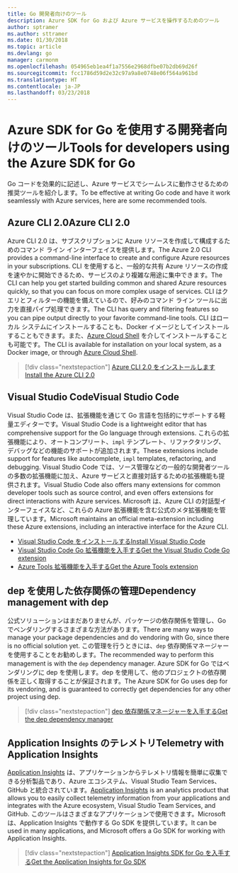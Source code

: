 ```yaml
---
title: Go 開発者向けのツール
description: Azure SDK for Go および Azure サービスを操作するためのツール
author: sptramer
ms.author: sttramer
ms.date: 01/30/2018
ms.topic: article
ms.devlang: go
manager: carmonm
ms.openlocfilehash: 054965eb1ea4f1a7556e2968dfbe07b2db69d26f
ms.sourcegitcommit: fcc1786d59d2e32c97a9a8e0748e06f564a961bd
ms.translationtype: HT
ms.contentlocale: ja-JP
ms.lasthandoff: 03/23/2018
---
```

# <a name="tools-for-developers-using-the-azure-sdk-for-go"></a><span data-ttu-id="9c89f-103">Azure SDK for Go を使用する開発者向けのツール</span><span class="sxs-lookup"><span data-stu-id="9c89f-103">Tools for developers using the Azure SDK for Go</span></span>

<span data-ttu-id="9c89f-104">Go コードを効果的に記述し、Azure サービスでシームレスに動作させるための推奨ツールを紹介します。</span><span class="sxs-lookup"><span data-stu-id="9c89f-104">To be effective at writing Go code and have it work seamlessly with Azure services, here are some recommended tools.</span></span>

## <a name="azure-cli-20"></a><span data-ttu-id="9c89f-105">Azure CLI 2.0</span><span class="sxs-lookup"><span data-stu-id="9c89f-105">Azure CLI 2.0</span></span>

<span data-ttu-id="9c89f-106">Azure CLI 2.0 は、サブスクリプションに Azure リソースを作成して構成するためのコマンド ライン インターフェイスを提供します。</span><span class="sxs-lookup"><span data-stu-id="9c89f-106">The Azure 2.0 CLI provides a command-line interface to create and configure Azure resources in your subscriptions.</span></span> <span data-ttu-id="9c89f-107">CLI を使用すると、一般的な共有 Azure リソースの作成を速やかに開始できるため、サービスのより複雑な用途に集中できます。</span><span class="sxs-lookup"><span data-stu-id="9c89f-107">The CLI can help you get started building common and shared Azure resources quickly, so that you can focus on more complex usage of services.</span></span> <span data-ttu-id="9c89f-108">CLI はクエリとフィルターの機能を備えているので、好みのコマンド ライン ツールに出力を直接パイプ処理できます。</span><span class="sxs-lookup"><span data-stu-id="9c89f-108">The CLI has query and filtering features so you can pipe output directly to your favorite command-line tools.</span></span> <span data-ttu-id="9c89f-109">CLI はローカル システムにインストールすることも、Docker イメージとしてインストールすることもできます。また、[Azure Cloud Shell](https://docs.microsoft.com/en-us/azure/cloud-shell/overview) を介してインストールすることも可能です。</span><span class="sxs-lookup"><span data-stu-id="9c89f-109">The CLI is available for installation on your local system, as a Docker image, or through [Azure Cloud Shell](https://docs.microsoft.com/en-us/azure/cloud-shell/overview).</span></span>

> [!div class="nextstepaction"]
> [<span data-ttu-id="9c89f-110">Azure CLI 2.0 をインストールします</span><span class="sxs-lookup"><span data-stu-id="9c89f-110">Install the Azure CLI 2.0</span></span>](/cli/azure/install-azure-cli)

## <a name="visual-studio-code"></a><span data-ttu-id="9c89f-111">Visual Studio Code</span><span class="sxs-lookup"><span data-stu-id="9c89f-111">Visual Studio Code</span></span>

<span data-ttu-id="9c89f-112">Visual Studio Code は、拡張機能を通じて Go 言語を包括的にサポートする軽量エディターです。</span><span class="sxs-lookup"><span data-stu-id="9c89f-112">Visual Studio Code is a lightweight editor that has comprehensive support for the Go language through extensions.</span></span> <span data-ttu-id="9c89f-113">これらの拡張機能により、オートコンプリート、`impl` テンプレート、リファクタリング、デバッグなどの機能のサポートが追加されます。</span><span class="sxs-lookup"><span data-stu-id="9c89f-113">These extensions include support for features like autocomplete, `impl` templates, refactoring, and debugging.</span></span> <span data-ttu-id="9c89f-114">Visual Studio Code では、ソース管理などの一般的な開発者ツールの多数の拡張機能に加え、Azure サービスと直接対話するための拡張機能も提供されます。</span><span class="sxs-lookup"><span data-stu-id="9c89f-114">Visual Studio Code also offers many extensions for common developer tools such as source control, and even offers extensions for direct interactions with Azure services.</span></span> <span data-ttu-id="9c89f-115">Microsoft は、Azure CLI の対話型インターフェイスなど、これらの Azure 拡張機能を含む公式のメタ拡張機能を管理しています。</span><span class="sxs-lookup"><span data-stu-id="9c89f-115">Microsoft maintains an official meta-extension including these Azure extensions, including an interactive interface for the Azure CLI.</span></span>

* [<span data-ttu-id="9c89f-116">Visual Studio Code をインストールする</span><span class="sxs-lookup"><span data-stu-id="9c89f-116">Install Visual Studio Code</span></span>](https://code.visualstudio.com/Download)
* [<span data-ttu-id="9c89f-117">Visual Studio Code Go 拡張機能を入手する</span><span class="sxs-lookup"><span data-stu-id="9c89f-117">Get the Visual Studio Code Go extension</span></span>](https://code.visualstudio.com/docs/languages/go)
* [<span data-ttu-id="9c89f-118">Azure Tools 拡張機能を入手する</span><span class="sxs-lookup"><span data-stu-id="9c89f-118">Get the Azure Tools extension</span></span>](https://marketplace.visualstudio.com/items?itemName=ms-vscode.vscode-azureextensionpack)

## <a name="dependency-management-with-dep"></a><span data-ttu-id="9c89f-119">dep を使用した依存関係の管理</span><span class="sxs-lookup"><span data-stu-id="9c89f-119">Dependency management with dep</span></span>

<span data-ttu-id="9c89f-120">公式ソリューションはまだありませんが、パッケージの依存関係を管理し、Go でベンダリングするさまざまな方法があります。</span><span class="sxs-lookup"><span data-stu-id="9c89f-120">There are many ways to manage your package dependencies and do vendoring with Go, since there is no official solution yet.</span></span> <span data-ttu-id="9c89f-121">この管理を行うときには、`dep` 依存関係マネージャーを使用することをお勧めします。</span><span class="sxs-lookup"><span data-stu-id="9c89f-121">The recommended way to perform this management is with the `dep` dependency manager.</span></span> <span data-ttu-id="9c89f-122">Azure SDK for Go ではベンダリングに dep を使用します。dep を使用して、他のプロジェクトの依存関係を正しく取得することが保証されます。</span><span class="sxs-lookup"><span data-stu-id="9c89f-122">The Azure SDK for Go uses dep for its vendoring, and is guaranteed to correctly get dependencies for any other project using dep.</span></span>

> [!div class="nextstepaction"]
> [<span data-ttu-id="9c89f-123">dep 依存関係マネージャーを入手する</span><span class="sxs-lookup"><span data-stu-id="9c89f-123">Get the dep dependency manager</span></span>](https://github.com/tools/godep)

## <a name="telemetry-with-application-insights"></a><span data-ttu-id="9c89f-124">Application Insights のテレメトリ</span><span class="sxs-lookup"><span data-stu-id="9c89f-124">Telemetry with Application Insights</span></span>

<span data-ttu-id="9c89f-125">[Application Insights](https://azure.microsoft.com/en-us/services/application-insights/) は、アプリケーションからテレメトリ情報を簡単に収集できる分析製品であり、Azure エコシステム、Visual Studio Team Services、GitHub と統合されています。</span><span class="sxs-lookup"><span data-stu-id="9c89f-125">[Application Insights](https://azure.microsoft.com/en-us/services/application-insights/) is an analytics product that allows you to easily collect telemetry information from your applications and integrates with the Azure ecosystem, Visual Studio Team Services, and GitHub.</span></span> <span data-ttu-id="9c89f-126">このツールはさまざまなアプリケーションで使用できます。Microsoft は、Application Insights で動作する Go SDK を提供しています。</span><span class="sxs-lookup"><span data-stu-id="9c89f-126">It can be used in many applications, and Microsoft offers a Go SDK for working with Application Insights.</span></span>

> [!div class="nextstepaction"]
> [<span data-ttu-id="9c89f-127">Application Insights SDK for Go を入手する</span><span class="sxs-lookup"><span data-stu-id="9c89f-127">Get the Application Insights for Go SDK</span></span>](https://github.com/Microsoft/ApplicationInsights-Go) 
